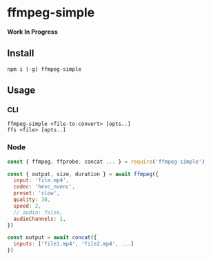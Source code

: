 # ffmpeg-simple

**Work In Progress**

## Install

```
npm i [-g] ffmpeg-simple
```

## Usage

### CLI

```
ffmpeg-simple <file-to-convert> [opts..]
ffs <file> [opts..]
```

### Node

```js
const { ffmpeg, ffprobe, concat ... } = require('ffmpeg-simple')
```
```js
const { output, size, duration } = await ffmpeg({
  input: 'file.mp4',
  codec: 'hevc_nvenc',
  preset: 'slow',
  quality: 30,
  speed: 2,
  // audio: false,
  audioChannels: 1,
})
```
```js
const output = await concat({
  inputs: ['file1.mp4', 'file2.mp4', ...]
})
```


